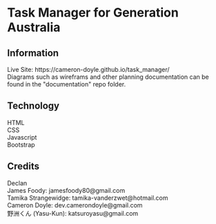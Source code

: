 <h1>Task Manager for Generation Australia</h1>

<h2>Information</h2>
Live Site: https://cameron-doyle.github.io/task_manager/<br>
Diagrams such as wireframs and other planning documentation can be found in the "documentation" repo folder.

<h2>Technology</h2>
HTML<br>
CSS<br>
Javascript<br>
Bootstrap<br>

<h2>Credits</h2>
<p>
Declan<br>
James Foody: jamesfoody80@gmail.com<br>
Tamika Strangewidge: tamika-vanderzwet@hotmail.com<br>
Cameron Doyle: dev.camerondoyle@gmail.com<br>
野洲くん (Yasu-Kun): katsuroyasu@gmail.com<br>
</p>